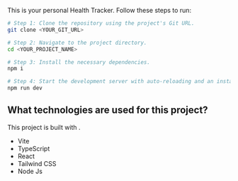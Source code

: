 This is your personal Health Tracker. 
Follow these steps to run:

```sh
# Step 1: Clone the repository using the project's Git URL.
git clone <YOUR_GIT_URL>

# Step 2: Navigate to the project directory.
cd <YOUR_PROJECT_NAME>

# Step 3: Install the necessary dependencies.
npm i

# Step 4: Start the development server with auto-reloading and an instant preview.
npm run dev
```


## What technologies are used for this project?
This project is built with .

- Vite
- TypeScript
- React
- Tailwind CSS
- Node Js


